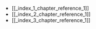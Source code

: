 - [[_index_1_chapter_reference_1]]
- [[_index_2_chapter_reference_1]]
- [[_index_3_chapter_reference_1]]